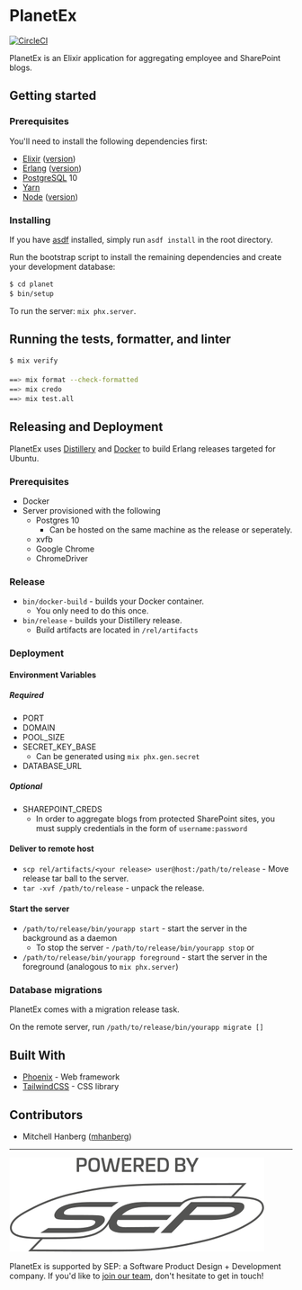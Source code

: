 # PlanetEx

[![CircleCI](https://circleci.com/gh/sep/planet_ex.svg?style=svg)](https://circleci.com/gh/sep/planet_ex)

PlanetEx is an Elixir application for aggregating employee and SharePoint blogs.

## Getting started

### Prerequisites

You'll need to install the following dependencies first:

- [Elixir](https://elixir-lang.org/install.html) ([version](https://github.com/mhanberg/planet/blob/master/.tool-versions))
- [Erlang](https://elixir-lang.org/install.html#installing-erlang) ([version](https://github.com/mhanberg/planet/blob/master/.tool-versions))
- [PostgreSQL](https://postgresapp.com/) 10
- [Yarn](https://yarnpkg.com/en/docs/install)
- [Node](#nodejs) ([version](https://github.com/levelhq/level/blob/master/.tool-versions))

### Installing

If you have [asdf](https://github.com/asdf-vm/asdf) installed, simply run `asdf install` in the root directory.

Run the bootstrap script to install the remaining dependencies and create your
development database:

```bash
$ cd planet
$ bin/setup
```

To run the server: `mix phx.server`.

## Running the tests, formatter, and linter

```bash
$ mix verify

==> mix format --check-formatted
==> mix credo
==> mix test.all
```

## Releasing and Deployment

PlanetEx uses [Distillery](https://github.com/bitwalker/distillery/) and [Docker](https://www.docker.com/) to build Erlang releases targeted for Ubuntu.

### Prerequisites

* Docker
* Server provisioned with the following
    * Postgres 10 
        * Can be hosted on the same machine as the release or seperately.
    * xvfb
    * Google Chrome
    * ChromeDriver

### Release

* `bin/docker-build` - builds your Docker container.
    * You only need to do this once.
* `bin/release` - builds your Distillery release.
    * Build artifacts are located in `/rel/artifacts`

### Deployment

#### Environment Variables

##### Required

* PORT
* DOMAIN
* POOL_SIZE
* SECRET_KEY_BASE
    * Can be generated using `mix phx.gen.secret`
* DATABASE_URL

##### Optional

* SHAREPOINT_CREDS
    * In order to aggregate blogs from protected SharePoint sites, you must supply credentials in the form of `username:password`

#### Deliver to remote host
* `scp rel/artifacts/<your release> user@host:/path/to/release` - Move release tar ball to the server.
* `tar -xvf /path/to/release` - unpack the release.

#### Start the server

* `/path/to/release/bin/yourapp start` - start the server in the background as a daemon
    * To stop the server - `/path/to/release/bin/yourapp stop`
or
* `/path/to/release/bin/yourapp foreground` - start the server in the foreground (analogous to `mix phx.server`)

### Database migrations

PlanetEx comes with a migration release task.

On the remote server, run `/path/to/release/bin/yourapp migrate []`

## Built With

- [Phoenix](http://phoenixframework.org/) - Web framework
- [TailwindCSS](https://tailwindcss.com/) - CSS library

## Contributors

- Mitchell Hanberg ([mhanberg](https://www.github.com/mahanberg))

---

[![Powered by SEP logo](https://raw.githubusercontent.com/sep/assets/master/images/powered-by-sep.svg?sanitize=true)](https://www.sep.com)

PlanetEx is supported by SEP: a Software Product Design + Development company. If you'd like to [join our team](https://www.sep.com/careers/open-positions/), don't hesitate to get in touch!

